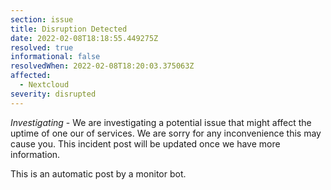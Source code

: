 ```yaml
---
section: issue
title: Disruption Detected
date: 2022-02-08T18:18:55.449275Z
resolved: true
informational: false
resolvedWhen: 2022-02-08T18:20:03.375063Z
affected:
  - Nextcloud
severity: disrupted
---
```

*Investigating* - We are investigating a potential issue that might affect the uptime of one our of services. We are sorry for any inconvenience this may cause you. This incident post will be updated once we have more information.

This is an automatic post by a monitor bot.
        